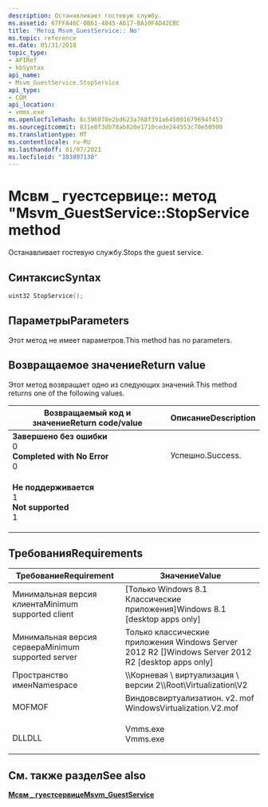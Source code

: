 ```yaml
---
description: Останавливает гостевую службу.
ms.assetid: 67FFA46C-0B61-4845-A617-BA10F4D42CBC
title: 'Метод Msvm_GuestService:: No'
ms.topic: reference
ms.date: 05/31/2018
topic_type:
- APIRef
- kbSyntax
api_name:
- Msvm_GuestService.StopService
api_type:
- COM
api_location:
- vmms.exe
ms.openlocfilehash: 6c396078e2bd623a768f391a645091679694f453
ms.sourcegitcommit: 831e8f3db78ab820e1710cede244553c70e50500
ms.translationtype: MT
ms.contentlocale: ru-RU
ms.lasthandoff: 01/07/2021
ms.locfileid: "103897130"
---
```

# <a name="msvm_guestservicestopservice-method"></a><span data-ttu-id="4bff9-103">Мсвм \_ гуестсервице:: метод "</span><span class="sxs-lookup"><span data-stu-id="4bff9-103">Msvm\_GuestService::StopService method</span></span>

<span data-ttu-id="4bff9-104">Останавливает гостевую службу.</span><span class="sxs-lookup"><span data-stu-id="4bff9-104">Stops the guest service.</span></span>

## <a name="syntax"></a><span data-ttu-id="4bff9-105">Синтаксис</span><span class="sxs-lookup"><span data-stu-id="4bff9-105">Syntax</span></span>


```C++
uint32 StopService();
```



## <a name="parameters"></a><span data-ttu-id="4bff9-106">Параметры</span><span class="sxs-lookup"><span data-stu-id="4bff9-106">Parameters</span></span>

<span data-ttu-id="4bff9-107">Этот метод не имеет параметров.</span><span class="sxs-lookup"><span data-stu-id="4bff9-107">This method has no parameters.</span></span>

## <a name="return-value"></a><span data-ttu-id="4bff9-108">Возвращаемое значение</span><span class="sxs-lookup"><span data-stu-id="4bff9-108">Return value</span></span>

<span data-ttu-id="4bff9-109">Этот метод возвращает одно из следующих значений.</span><span class="sxs-lookup"><span data-stu-id="4bff9-109">This method returns one of the following values.</span></span>



| <span data-ttu-id="4bff9-110">Возвращаемый код и значение</span><span class="sxs-lookup"><span data-stu-id="4bff9-110">Return code/value</span></span>                                                                                                                                             | <span data-ttu-id="4bff9-111">Описание</span><span class="sxs-lookup"><span data-stu-id="4bff9-111">Description</span></span>         |
|---------------------------------------------------------------------------------------------------------------------------------------------------------------|---------------------|
| <dl> <span data-ttu-id="4bff9-112"><dt>**Завершено без ошибки**</dt> <dt>0</dt></span><span class="sxs-lookup"><span data-stu-id="4bff9-112"><dt>**Completed with No Error**</dt> <dt>0</dt></span></span> </dl> | <span data-ttu-id="4bff9-113">Успешно.</span><span class="sxs-lookup"><span data-stu-id="4bff9-113">Success.</span></span><br/> |
| <dl> <span data-ttu-id="4bff9-114"><dt>**Не поддерживается**</dt> <dt>1</dt></span><span class="sxs-lookup"><span data-stu-id="4bff9-114"><dt>**Not supported**</dt> <dt>1</dt></span></span> </dl>           |                     |



 

## <a name="requirements"></a><span data-ttu-id="4bff9-115">Требования</span><span class="sxs-lookup"><span data-stu-id="4bff9-115">Requirements</span></span>



| <span data-ttu-id="4bff9-116">Требование</span><span class="sxs-lookup"><span data-stu-id="4bff9-116">Requirement</span></span> | <span data-ttu-id="4bff9-117">Значение</span><span class="sxs-lookup"><span data-stu-id="4bff9-117">Value</span></span> |
|-------------------------------------|---------------------------------------------------------------------------------------------------------|
| <span data-ttu-id="4bff9-118">Минимальная версия клиента</span><span class="sxs-lookup"><span data-stu-id="4bff9-118">Minimum supported client</span></span><br/> | <span data-ttu-id="4bff9-119">\[Только Windows 8.1 Классические приложения\]</span><span class="sxs-lookup"><span data-stu-id="4bff9-119">Windows 8.1 \[desktop apps only\]</span></span><br/>                                                            |
| <span data-ttu-id="4bff9-120">Минимальная версия сервера</span><span class="sxs-lookup"><span data-stu-id="4bff9-120">Minimum supported server</span></span><br/> | <span data-ttu-id="4bff9-121">Только классические приложения Windows Server 2012 R2 \[\]</span><span class="sxs-lookup"><span data-stu-id="4bff9-121">Windows Server 2012 R2 \[desktop apps only\]</span></span><br/>                                                 |
| <span data-ttu-id="4bff9-122">Пространство имен</span><span class="sxs-lookup"><span data-stu-id="4bff9-122">Namespace</span></span><br/>                | <span data-ttu-id="4bff9-123">\\\\Корневая \\ виртуализация \\ версии 2</span><span class="sxs-lookup"><span data-stu-id="4bff9-123">\\\\Root\\Virtualization\\V2</span></span><br/>                                                                 |
| <span data-ttu-id="4bff9-124">MOF</span><span class="sxs-lookup"><span data-stu-id="4bff9-124">MOF</span></span><br/>                      | <dl> <span data-ttu-id="4bff9-125"><dt>Виндовсвиртуализатион. v2. mof</dt></span><span class="sxs-lookup"><span data-stu-id="4bff9-125"><dt>WindowsVirtualization.V2.mof</dt></span></span> </dl> |
| <span data-ttu-id="4bff9-126">DLL</span><span class="sxs-lookup"><span data-stu-id="4bff9-126">DLL</span></span><br/>                      | <dl> <span data-ttu-id="4bff9-127"><dt>Vmms.exe</dt></span><span class="sxs-lookup"><span data-stu-id="4bff9-127"><dt>Vmms.exe</dt></span></span> </dl>                     |



## <a name="see-also"></a><span data-ttu-id="4bff9-128">См. также раздел</span><span class="sxs-lookup"><span data-stu-id="4bff9-128">See also</span></span>

<dl> <dt>

[<span data-ttu-id="4bff9-129">**Мсвм \_ гуестсервице**</span><span class="sxs-lookup"><span data-stu-id="4bff9-129">**Msvm\_GuestService**</span></span>](msvm-guestservice.md)
</dt> </dl>

 

 




